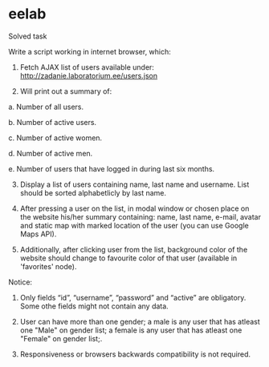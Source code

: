 # eelab
Solved task

Write a script working in internet browser, which:

1.	Fetch AJAX list of users available under: http://zadanie.laboratorium.ee/users.json

2.	Will print out a summary of:

a.	Number of all users.

b.	Number of active users.

c.	Number of active women.

d.	Number of active men.

e.	Number of users that have logged in during last six months.

3.	Display a list of users containing name, last name and username. List should be sorted alphabetlicly by last name.

4.	After pressing a user on the list, in modal window or chosen place on the website
his/her summary containing: name, last name, e-mail, avatar and static map with marked location of the user (you can use Google Maps API).

5.	Additionally, after clicking user from the list, background color of the website should change to favourite color of that user (available in 'favorites' node).


Notice:

1.	Only fields “id”, “username”, “password” and “active” are obligatory. Some othe fields might not contain any data.

2.	User can have more than one gender; a male is any user that has atleast one "Male" on gender list; a female is any user that has atleast one "Female" on gender list;.

3.	Responsiveness or browsers backwards compatibility is not required.

